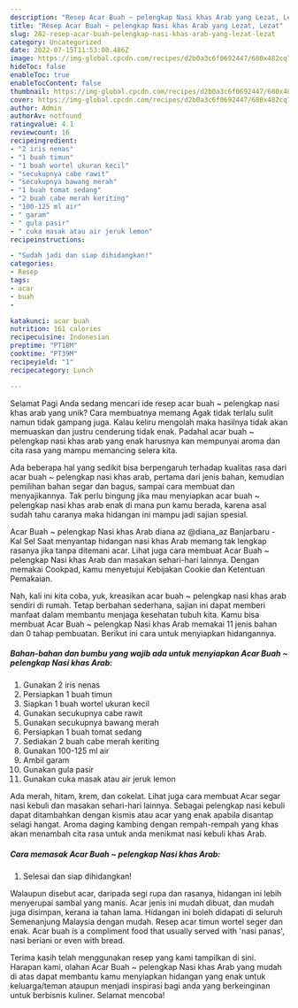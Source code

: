 ```yaml
---
description: "Resep Acar Buah ~ pelengkap Nasi khas Arab yang Lezat, Lezat"
title: "Resep Acar Buah ~ pelengkap Nasi khas Arab yang Lezat, Lezat"
slug: 282-resep-acar-buah-pelengkap-nasi-khas-arab-yang-lezat-lezat
category: Uncategorized
date: 2022-07-15T11:53:00.486Z
image: https://img-global.cpcdn.com/recipes/d2b0a3c6f0692447/680x482cq70/acar-buah-pelengkap-nasi-khas-arab-foto-resep-utama.jpg
hideToc: false
enableToc: true
enableTocContent: false
thumbnail: https://img-global.cpcdn.com/recipes/d2b0a3c6f0692447/680x482cq70/acar-buah-pelengkap-nasi-khas-arab-foto-resep-utama.jpg
cover: https://img-global.cpcdn.com/recipes/d2b0a3c6f0692447/680x482cq70/acar-buah-pelengkap-nasi-khas-arab-foto-resep-utama.jpg
author: Admin
authorAv: notfound
ratingvalue: 4.1
reviewcount: 16
recipeingredient:
- "2 iris nenas"
- "1 buah timun"
- "1 buah wortel ukuran kecil"
- "secukupnya cabe rawit"
- "secukupnya bawang merah"
- "1 buah tomat sedang"
- "2 buah cabe merah keriting"
- "100-125 ml air"
- " garam"
- " gula pasir"
- " cuka masak atau air jeruk lemon"
recipeinstructions:

- "Sudah jadi dan siap dihidangkan!"
categories:
- Resep
tags:
- acar
- buah
- 

katakunci: acar buah  
nutrition: 161 calories
recipecuisine: Indonesian
preptime: "PT18M"
cooktime: "PT39M"
recipeyield: "1"
recipecategory: Lunch

---
```



Selamat Pagi Anda sedang mencari ide resep acar buah ~ pelengkap nasi khas arab yang unik? Cara membuatnya memang Agak tidak terlalu sulit namun tidak gampang juga. Kalau keliru mengolah maka hasilnya tidak akan memuaskan dan justru cenderung tidak enak. Padahal acar buah ~ pelengkap nasi khas arab yang enak harusnya kan mempunyai aroma dan cita rasa yang mampu memancing selera kita.


Ada beberapa hal yang sedikit bisa berpengaruh terhadap kualitas rasa dari acar buah ~ pelengkap nasi khas arab, pertama dari jenis bahan, kemudian pemilihan bahan segar dan bagus, sampai cara membuat dan menyajikannya. Tak perlu bingung jika mau menyiapkan acar buah ~ pelengkap nasi khas arab enak di mana pun kamu berada, karena asal sudah tahu caranya maka hidangan ini mampu jadi sajian spesial.

Acar Buah ~ pelengkap Nasi khas Arab diana az @diana_az Banjarbaru - Kal Sel Saat menyantap hidangan nasi khas Arab memang tak lengkap rasanya jika tanpa ditemani acar. Lihat juga cara membuat Acar Buah ~ pelengkap Nasi khas Arab dan masakan sehari-hari lainnya. Dengan memakai Cookpad, kamu menyetujui Kebijakan Cookie dan Ketentuan Pemakaian.


Nah, kali ini kita coba, yuk, kreasikan acar buah ~ pelengkap nasi khas arab sendiri di rumah. Tetap berbahan sederhana, sajian ini dapat memberi manfaat dalam membantu menjaga kesehatan tubuh kita. Kamu bisa membuat Acar Buah ~ pelengkap Nasi khas Arab memakai 11 jenis bahan dan 0 tahap pembuatan. Berikut ini cara untuk menyiapkan hidangannya.

<!--inarticleads1-->

##### Bahan-bahan dan bumbu yang wajib ada untuk menyiapkan Acar Buah ~ pelengkap Nasi khas Arab:

1. Gunakan 2 iris nenas
1. Persiapkan 1 buah timun
1. Siapkan 1 buah wortel ukuran kecil
1. Gunakan secukupnya cabe rawit
1. Gunakan secukupnya bawang merah
1. Persiapkan 1 buah tomat sedang
1. Sediakan 2 buah cabe merah keriting
1. Gunakan 100-125 ml air
1. Ambil  garam
1. Gunakan  gula pasir
1. Gunakan  cuka masak atau air jeruk lemon


Ada merah, hitam, krem, dan cokelat. Lihat juga cara membuat Acar segar nasi kebuli dan masakan sehari-hari lainnya. Sebagai pelengkap nasi kebuli dapat ditambahkan dengan kismis atau acar yang enak apabila disantap selagi hangat. Aroma daging kambing dengan rempah-rempah yang khas akan menambah cita rasa untuk anda menikmat nasi kebuli khas Arab. 

<!--inarticleads2-->

##### Cara memasak Acar Buah ~ pelengkap Nasi khas Arab:


1. Selesai dan siap dihidangkan!

Walaupun disebut acar, daripada segi rupa dan rasanya, hidangan ini lebih menyerupai sambal yang manis. Acar jenis ini mudah dibuat, dan mudah juga disimpan, kerana ia tahan lama. Hidangan ini boleh didapati di seluruh Semenanjung Malaysia dengan mudah. Resep acar timun wortel seger dan enak. Acar buah is a compliment food that usually served with &#39;nasi panas&#39;, nasi beriani or even with bread. 

Terima kasih telah menggunakan resep yang kami tampilkan di sini. Harapan kami, olahan Acar Buah ~ pelengkap Nasi khas Arab yang mudah di atas dapat membantu kamu menyiapkan hidangan yang enak untuk keluarga/teman ataupun menjadi inspirasi bagi anda yang berkeinginan untuk berbisnis kuliner. Selamat mencoba!
